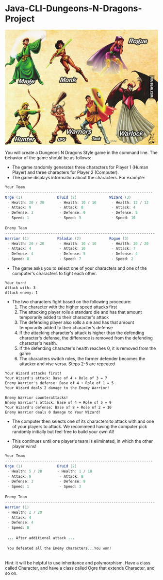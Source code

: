 # Java-CLI-Dungeons-N-Dragons-Project

![dnd](dd-classes.jpg)


You will create a Dungeons N Dragons Style game in the command line. The behavior of the game should be as follows:

* The game randomly generates three characters for Player 1 (Human Player) and three characters for Player 2 (Computer).
* The game displays information about the characters. For example:
```java
Your Team
--------------------------------------------------------------------
Orge (1)                Druid (2)               Wizard (3)      
 - Health: 20 / 20       - Health: 10 / 10       - Health: 12 / 12
 - Attack: 9             - Attack: 8             - Attack: 4
 - Defense: 3            - Defense: 9            - Defense: 8
 - Speed: 1              - Speed: 3              - Speed: 10
 
Enemy Team
---------------------------------------------------------------------
Warrior (1)             Paladin (2)             Rogue (3)      
 - Health: 20 / 20       - Health: 10 / 10       - Health: 20 / 20
 - Attack: 4             - Attack: 10            - Attack: 7
 - Defense: 4            - Defense: 5            - Defense: 4
 - Speed: 8              - Speed: 7              - Speed: 2
```
* The game asks you to select one of your characters and one of the computer's characters to fight each other.
```text
Your turn!
Attack with: 3
Attack enemy: 1
```
* The two characters fight based on the following procedure:
  1. The character with the higher speed attacks first
  2. The attacking player rolls a standard die and has that amount temporarily added to their character's attack
  3. The defending player also rolls a die and has that amount temporarily added to their character's defense
  4. If the attacking character's attack is higher than the defending character's defense, the difference is removed from the defending character's health.
  5. If the defending character's health reaches 0, it is removed from the game
  6. The characters switch roles, the former defender becomes the attacker and vise versa. Steps 2-5 are repeated

```text
Your Wizard attacks first!
Your Wizard's attack: Base of 4 + Role of 3 = 7
Enemy Warrior's defense: Base of 4 + Role of 1 = 5
Your Wizard deals 2 damage to the Enemy Warrior!

Enemy Warrior counterattacks!
Enemy Warrior's attack: Base of 4 + Role of 5 = 9
Your Wizard's defense: Base of 8 + Role of 2 = 10
Enemy Warrior deals 0 damage to Your Wizard!
```
* The computer then selects one of its characters to attack with and one of your players to attack. We recommend having the computer pick randomly initially but feel free to build your own AI!

* This continues until one player's team is eliminated, in which the other player wins!
```java
Your Team
--------------------------------------------------------------------
Orge (1)                Druid (2)               
 - Health: 5 / 20       - Health: 1 / 10      
 - Attack: 9             - Attack: 8         
 - Defense: 3            - Defense: 9          
 - Speed: 1              - Speed: 3      
 
Enemy Team
---------------------------------------------------------------------
Warrior (1)          
 - Health: 2 / 20   
 - Attack: 4        
 - Defense: 4        
 - Speed: 8
 
 ... After additional attack ...
 
 You defeated all the Enemy characters...You won!
 
```

Hint: it will be helpful to use inheritance and polymorphism. Have a class called Character, and have a class called Ogre that extends Character, and so on.
